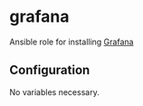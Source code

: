 # grafana
Ansible role for installing [Grafana](https://grafana.com/oss/grafana/)

## Configuration
No variables necessary.
